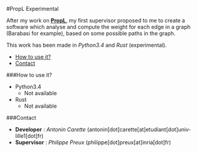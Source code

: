 #PropL Experimental

After my work on [**PropL**](https://github.com/k0pernicus/PropL), my first supervisor proposed to me to create a software which analyse and compute the weight for each edge in a graph (Barabasi for example), based on some possible paths in the graph.

This work has been made in *Python3.4* and *Rust* (experimental).

*   [How to use it?](#how_to_use_it)
*   [Contact](#contact)

###<a name="how_to_use_it"></a>How to use it?

*   Python3.4
    *   Not available
*   Rust
    *   Not available

###<a name="contact"></a>Contact

*   **Developer** : *Antonin Carette* (antonin[dot]carette[at]etudiant[dot]univ-lille1[dot]fr)
*   **Supervisor** : *Philippe Preux* (philippe[dot]preux[at]inria[dot]fr)
